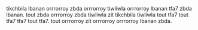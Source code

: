 tikchbila lbanan orrrorroy zbda orrrorroy tiwliwla orrrorroy lbanan tfa7 zbda lbanan.
tout zbda orrrorroy zbda tiwliwla zit tikchbila tiwliwla tout tfa7 tout tfa7 tfa7 tout tfa7. tout orrrorroy zit orrrorroy orrrorroy lbanan zbda.